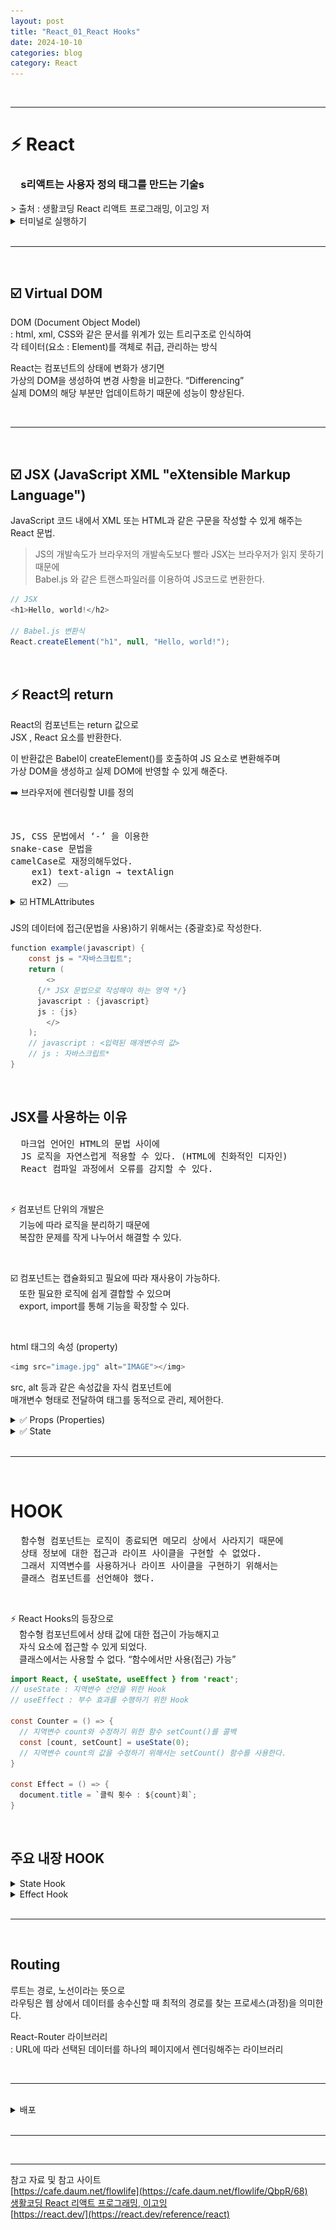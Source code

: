 ```yaml
---
layout: post
title: "React_01_React Hooks"
date: 2024-10-10
categories: blog
category: React
---
```


<br>

---

# ⚡️ React

<h3>&emsp;s리액트는 사용자 정의 태그를 만드는 기술s</h3>
> 출처 : 생활코딩 React 리액트 프로그래밍, 이고잉 저


<details>
<summary>터미널로 실행하기</summary>
<div markdown="1">
Node.js -> 플랫폼을 위해 설치 <br>
설치 주소 : [https://nodejs.org/en](https://nodejs.org/en)
</div>

프로젝트 생성 및 실행 
<pre><code>
// 프로젝트 폴더 생성
%> npx create-react-app 프로젝트명

// 실행 (실습용 서버로 실행 _ 포트번호 3000)
%> npm start 
// 위와 동일
%> npm run start 
</code></pre>

</details>

<br>
<hr>
<br>

## ☑️ Virtual DOM
DOM (Document Object Model) <br>
: html, xml, CSS와 같은 문서를 위계가 있는 트리구조로 인식하여 <br>
각 테이터(요소 : Element)를 객체로 취급, 관리하는 방식 <br>

React는 컴포넌트의 상태에 변화가 생기면  <br>
가상의 DOM을 생성하여 변경 사항을 비교한다. “Differencing” <br>
실제 DOM의 해당 부분만 업데이트하기 때문에 성능이 향상된다. <br>

<br>
<hr>
<br>

## ☑️ JSX (JavaScript XML "eXtensible Markup Language")

JavaScript 코드 내에서 XML 또는 HTML과 같은 구문을 작성할 수 있게 해주는 React 문법. <br>
> JS의 개발속도가 브라우저의 개발속도보다 빨라 JSX는 브라우저가 읽지 못하기 때문에 <br>
Babel.js 와 같은 트랜스파일러를 이용하여 JS코드로 변환한다. <br>


```java
// JSX
<h1>Hello, world!</h2>

// Babel.js 변환식
React.createElement("h1", null, "Hello, world!");
```
<br>

## ⚡️ React의 return
React의 컴포넌트는 return 값으로 <br>
JSX , React 요소를 반환한다. <br>

이 반환값은 Babel이 createElement()를 호출하여 JS 요소로 변환해주며 <br>
가상 DOM을 생성하고 실제 DOM에 반영할 수 있게 해준다. <br>

➡️ 브라우저에 렌더링할 UI를 정의 <br>

<br>

<pre>
JS, CSS 문법에서 ‘-’ 을 이용한 
snake-case 문법을
camelCase로 재정의해두었다.
    ex1) text-align → textAlign
    ex2) <button onClick=””></button>
</pre>

<details>
<summary>☑️ HTMLAttributes</summary>
<li>기본 속성</li>
<div markdown="1">

```javascript
interface HTMLAttributes<T> extends AriaAttributes, DOMAttributes<T> {
  // React-specific Attributes
  defaultChecked?: boolean | undefined;
  defaultValue?: string | number | readonly string[] | undefined;
  suppressContentEditableWarning?: boolean | undefined;
  suppressHydrationWarning?: boolean | undefined;
  
  // Standard HTML Attributes
  accessKey?: string | undefined;
  autoCapitalize?: "off" | "none" | "on" | "sentences" | "words" | "characters" | undefined | (string & {});
  autoFocus?: boolean | undefined;
  className?: string | undefined;
  contentEditable?: Booleanish | "inherit" | "plaintext-only" | undefined;
  contextMenu?: string | undefined;
  dir?: string | undefined;
  draggable?: Booleanish | undefined;
  enterKeyHint?: "enter" | "done" | "go" | "next" | "previous" | "search" | "send" | undefined;
  hidden?: boolean | undefined;
  id?: string | undefined;
  lang?: string | undefined;
  nonce?: string | undefined;
  slot?: string | undefined;
  spellCheck?: Booleanish | undefined;
  style?: CSSProperties | undefined;
  tabIndex?: number | undefined;
  title?: string | undefined;
  translate?: "yes" | "no" | undefined;
  
  // Unknown
  radioGroup?: string | undefined; // <command>, <menuitem>
  
  // WAI-ARIA
  role?: AriaRole | undefined;
  
  // RDFa Attributes
  about?: string | undefined;
  content?: string | undefined;
  datatype?: string | undefined;
  inlist?: any;
  prefix?: string | undefined;
  property?: string | undefined;
  rel?: string | undefined;
  resource?: string | undefined;
  rev?: string | undefined;
  typeof?: string | undefined;
  vocab?: string | undefined;
  
  // Non-standard Attributes
  autoCorrect?: string | undefined;
  autoSave?: string | undefined;
  color?: string | undefined;
  itemProp?: string | undefined;
  itemScope?: boolean | undefined;
  itemType?: string | undefined;
  itemID?: string | undefined;
  itemRef?: string | undefined;
  results?: number | undefined;
  security?: string | undefined;
  unselectable?: "on" | "off" | undefined;
  
  // Living Standard
  /**
    * Hints at the type of data that might be entered by the user while editing the element or its contents
    * @see {@link https://html.spec.whatwg.org/multipage/interaction.html#input-modalities:-the-inputmode-attribute}
    */
  inputMode?: "none" | "text" | "tel" | "url" | "email" | "numeric" | "decimal" | "search" | undefined;
  /**
    * Specify that a standard HTML element should behave like a defined custom built-in element
    * @see {@link https://html.spec.whatwg.org/multipage/custom-elements.html#attr-is}
    */
  is?: string | undefined;
}
```
</div>
</details>

<br>
JS의 데이터에 접근(문법을 사용)하기 위해서는 {중괄호}로 작성한다.

```java
function example(javascript) {
	const js = "자바스크립트";
	return (
		<>
      {/* JSX 문법으로 작성해야 하는 영역 */}
      javascript : {javascript}
      js : {js}
		</>
	); 
	// javascript : <입력된 매개변수의 값>
	// js : 자바스크립트*
}
```
<br>

## JSX를 사용하는 이유
<pre>
  마크업 언어인 HTML의 문법 사이에 
  JS 로직을 자연스럽게 적용할 수 있다. (HTML에 친화적인 디자인)
  React 컴파일 과정에서 오류를 감지할 수 있다.
</pre>
<br>

⚡️ 컴포넌트 단위의 개발은<br>
&emsp;기능에 따라 로직을 분리하기 때문에<br>
&emsp;복잡한 문제를 작게 나누어서 해결할 수 있다.<br>

<br>

☑️ 컴포넌트는 캡슐화되고 필요에 따라 재사용이 가능하다.<br>
&emsp;또한 필요한 로직에 쉽게 결합할 수 있으며<br>
&emsp;export, import를 통해 기능을 확장할 수 있다.<br>

<br>

html 태그의 속성 (property)
```java
<img src="image.jpg" alt="IMAGE"></img>
```
src, alt 등과 같은 속성값을 자식 컴포넌트에 <br>
매개변수 형태로 전달하여 태그를 동적으로 관리, 제어한다. <br>


<details><!-- Props Start -->
<summary class='summary-title'>✅ Props (Properties)</summary>
<li>부모 컴포넌트의 데이터를 자식 컴포넌트로 전달할 때 <br>
&emsp;&ensp;사용되는 읽기 전용 데이터 (수정 불가)</li>
<li>부모 → 자식 방향으로만 데이터를 전달할 수 있다.</li>
<li>함수형 컴포넌트와 클래스 컴포넌트 모두 사용할 수 있다.<br>
&emsp;&ensp;사용방식에는 차이가 있다</li>
<br>

<details><!-- 클래스 컴포넌트 Start -->
<summary>클래스 컴포넌트</summary>
<li>매개변수로 props를 전달받지 않아도 <br>
&emsp;&ensp;this 키워드를 통해 props 변수에 접근할 수 있다.</li>

<div markdown="1">

```java
// 부모에서 자식 컴포넌트 호출
<EaseHee name={name} age={age}/>

// 
 class EaseHee extends Component {
	render() {
		return <>{this.props.name} : {this.props.age}</>
	}
}
```
</div>
</details><!-- 클래스 컴포넌트 End -->


<details>
<summary>함수형 컴포넌트</summary>
<li>매개변수로 props를 전달받아야 하고 <br>
&emsp;&ensp;{중괄호}를 통해 JS의 변수명으로 직접 전달 받을 수도 있다.</li>
<div markdown="1">

```java
const EaseHee = props => {
	return <>{props.name} : {props.age}</>
}

// 여기서 매개변수명은 자유롭게 설정할 수 있다. 한글도 가능하다
const EaseHee = 유기력 => {
	return <>{유기력.name} : {유기력.age}</>
}

// {변수명}으로 직접 접근 가능
const EaseHee = {age, name} => {
	return <>{name} : {age}<>
}
```
</div>
</details><!-- 함수형 컴포넌트 End -->
</details><!-- Props End -->


<details><!-- State Start -->
<summary class='summary-title'>✅ State</summary>
<li>컴포넌트 내부에서 컴포넌트의 상태를 관리하는 동적 데이터</li>
&emsp;props : 부모로부터 전달받은 데이터 “수정 불가” <br>
&emsp;state : 컴포넌트 내부 데이터 “수정 가능” <br>
<br>

<li>데이터가 변화하면 state가 업데이트되어 컴포넌트가 ReRendering된다.</li>

<details><!-- 클래스 컴포넌트 start -->
<summary class=''>클래스 컴포넌트</summary>
<li>변수의 값을 수정할 함수를 정의 & setState() 호출</li>
<li>this.state 를 통해 접근 가능</li>
<li>State HOOK 사용</li>
<li>함수 내 setState() 호출</li>

<details>
<summary class=''>코드 연습</summary>

<div markdown="1">

```java
import { Component, useState, useEffect } from "react";

import HookTest from "./mydir/HookTest";
import HookTest2 from "./mydir/HookTest2";

/***** 클래스에서 state를 사용하는 방법 *****/

class App extends Component {
  /**
    * props, state 의 데이터가 변경되면 
    *  가상 DOM이 실제 DOM의 데이터를 변경한다. 
    *  -> re-rendering "변경된 데이터만 수정"
    * 
    * state 상태 변수 
    *  : 컴포넌트 내부에서 사용(관리)하는 동적 데이터 
    *  JSON 타입으로 데이터를 저장
    */
  state = {
    // 클래스의 지역 변수 : state 상태 변수 (자바의 private member field 개념)
    count:0,
  }

  countUpdate(n) {
    /* Virtual DOM 이 Re-Rendering */
    this.setState({count : n}); // 이미 구현된 함수를 호출. (key : value)를 JSON 형식으로 전달한다.
  }

  render() {
    /* 참조 변수의 필드에 접근하여 데이터를 치환할 수 있다. */
    const that = this; /* 참조값을 치환 */
    const status = that.state;  
    const {state} = this; // {중괄호}를 이용하면 필드에 직접 접근하여 데이터를 반환할 수 있다.
    const state2 = this.state;
    const {count} = this.state;
    const c = this.state.count;

    console.log(state === state2); // true
    console.log(state == state2); // true
    
    return (
      <div>
        <h2>클래스형 컴포넌트 지역변수 state</h2>
        that.state.count : {that.state.count} <br></br>
        status.count : {status.count} <br></br> {/* 변수의 참조값을 치환하기 때문에 필드 멤버로 접근할 수 있다. (당연한 얘기) */}
        this.state.count : {this.state.count} <br></br>
        state.count : {state.count} <br></br>
        count : {count} <br></br>
        c : {c} <br></br>
        {console.log(c)}{/* { 여기는 그냥 자바스크립트다.. } */}
        <button /* JS의 onclick과 다르다! */ onClick={() => {
          /* { JS의 영역 } 에서는 {count} 가 아니라 count 로 바로 접근한다. */
          this.countUpdate(count+1); 
        }}>증가 1</button> <br></br>
        <button onClick={() => this.countUpdate(count + 2)} > + 2 </button>
        <br></br>
        <hr></hr>
        <HookTest/>
        <hr></hr>
        <HookTest2></HookTest2>
      </div>
    );
  }
}
```
</div>

</details>

<details>
<summary class=''>축약본</summary>

<div markdown="1">

```java
import { Component, useState, useEffect } from "react";

/***** 클래스에서 state를 사용하는 방법 *****/
class App extends Component {
  state = {count:0}
  /* this 키워드를 이용하여 setState() 호출 */
  const countUpdate = n => this.setState({count : n});

  render() {
    const {count} = this.state;

    return (
      <div>
        count : {count} <br></br>
        <button onClick={() => this.countUpdate(count + 1)}> + 1</button>
      </div>
    );
  }
}
```
</div>

</details>
</details><!-- 클래스 컴포넌트 End -->


<details><!-- 함수형 컴포넌트 start -->
<summary class=''>함수형 컴포넌트</summary>
<li>useState() 를 이용하여 함수 내 지역 변수를 선언하는 개념</li>
<div markdown="1">

```java
/* useState */
const [count, setCount] = useState(0);
const countUpdate = 매개변수 => setCount(count + 매개변수);
```
</div>

<details>
<summary class=''>코드연습</summary>

<div markdown="1">

```java
/***** 함수 타입에서 state를 사용하는 방법 *****/

const Application = () => {
  /* useState */
  const [count, setCount] = useState(0);
  const countUpdate = 매개변수 => setCount(count + 매개변수);

  /* useEffect : 변화가 생기면 호출되는 함수 */
  useEffect(() => {
    document.title = `클릭 횟수 : ${count}회`; // 페이지의 제목을 동적으로 변경할 수 있다.
    let 지역변수 = 1; // 한글도 되네... 
    console.log("========== " + (지역변수 + count) + " =========="); // ()로 묶지 않으면 기본데이터와 참조변수가 서로 연산되지 않기 때문에 문자열로 나열된다. 1 + 1 = 11
  }, [count]); // 변화를 추적할 변수를 배열로 두번째 인자에 전달

  return (
    <div> {/* className 을 주려면 <>로 하면 안 된다 (당연한 얘기) */}
      number : {count} &nbsp;
      <button onClick={() => countUpdate(1)}>증가 1</button>
      <br></br>
      <hr></hr>
      <HookTest/>
      <hr></hr>
      <HookTest2></HookTest2>
    </div>
  );
}
```
</div>
</details>

</details><!-- 함수형 컴포넌트 End -->
</details><!-- State End -->

<br>
<hr>
<br>


# HOOK
<pre>
  함수형 컴포넌트는 로직이 종료되면 메모리 상에서 사라지기 때문에
  상태 정보에 대한 접근과 라이프 사이클을 구현할 수 없었다.
  그래서 지역변수를 사용하거나 라이프 사이클을 구현하기 위해서는
  클래스 컴포넌트를 선언해야 했다.
</pre>
<br>

⚡️ React Hooks의 등장으로 <br>
&emsp;함수형 컴포넌트에서 상태 값에 대한 접근이 가능해지고 <br>
&emsp;자식 요소에 접근할 수 있게 되었다.<br>
&emsp;클래스에서는 사용할 수 없다. “함수에서만 사용(접근) 가능”<br>
    
```java
import React, { useState, useEffect } from 'react';
// useState : 지역변수 선언을 위한 Hook
// useEffect : 부수 효과를 수행하기 위한 Hook

const Counter = () => {
  // 지역변수 count와 수정하기 위한 함수 setCount()를 콜백
  const [count, setCount] = useState(0);
  // 지역변수 count의 값을 수정하기 위해서는 setCount() 함수를 사용한다.
}

const Effect = () => {
  document.title = `클릭 횟수 : ${count}회`;
}
```

<br>

<h2>주요 내장 HOOK</h2>

<details>
<summary class='summary-title'>State Hook</summary>
<li>컴포넌트 데이터의 상태에 접근하여 데이터를 수정할 수 있다</li>

<details>
<summary class=''>useState()</summary>
<pre><code>
import { useState } from 'react';

function MyComponent() {
  // setState() 변수를 여러 개 선언
  const [age, setAge] = useState(28);
  const [name, setName] = useState('Taylor');
  const [todos, setTodos] = useState(() => createTodos());
  // ...
</code></pre>

배열 구조 분해 (Destructuring)에 의해 <br>
useState로 호출된 state 변수들을 다른 변수명으로 할당

</details><!-- useState() End -->
</details><!-- State Hook End -->


<details><!-- Effect Hook Start -->
<summary class='summary-title'>Effect Hook</summary>
<pre>
입력값과 관계없이 항상 같은 결과를 반환할 때 순수 함수라고 하고,
이 경우는 Side Effect (부작용)이 발생하지 않는다.

그런데 props로 전달되는 데이터가 변경되거나 
컴포넌트의 상태가 변경되어 side effect이 발생하는 경우 
Effect Hook을 이용하여 side effect를 처리한다. 

(참고) 라이프 사이클 메서드
1. componentDidMount
  컴포넌트가 트리에 삽입된 후 호출 (등록)
2. componentDidUpdate
  컴포넌트 데이터가 변경된 후 호출 (수정)
3. componentWillUnmount
  컴포넌트가 제거 되기 전 호출 (삭제)
</pre>   

<br>

<details>
<summary>useEffect(setup, dependencies?)</summary>
<li>setup : 처리함수</li>
<li>dependecies : 변경 감지 데이터 배열</li>
<br>
<li>인자로 전달되는 데이터 배열의 상태에 따라 처리 방식이 3가지로 구분된다.</li>
<div markdown="1">
<pre>
  1. 배열을 전달하지 않은 경우
    렌더링과 이후 모든 업데이트 과정에서 effect를 감지 하여 함수 호출
    ex) logging
      
  2. 배열에 데이터가 없이 전달된 경우.
    처음 렌더링될 때에만 함수 호출.
    ex) 초기 데이터 fetch 등
</pre>  

```java
useEffect(() => {
    fetch('https://api.easehee.com/data')
    .then(response => response.json())
    .then(data => setData(data));
}, []); 
```
<pre>
  3. 배열에 데이터가 전달된 경우.
    배열에 특정 상태나 props를 의존성으로 전달.
    해당 값이 변경될 때에만 함수 호출.
    ex) 데이터 필터링, API 호출 등
</pre>

```java
useEffect(() => {
  document.title = `클릭 횟수 : ${count}회`; // 페이지의 제목을 동적으로 변경할 수 있다.
  let 지역변수 = 1; // 한글도 된다... 
  console.log("========== " + (지역변수 + count) + " =========="); 
  // ()로 묶지 않으면 기본 데이터타입과 참조변수가 서로 연산되지 않기 때문에 문자열이 나열된다. 1 + 1 = 11
}, [count]); // 변화를 감지할 변수를 배열에 담아 두번째 인자로 전달
```
    
- 배열 인자에 따른 출력 Effect Hook 사용 예 3가지
    
```java
import React, { useState, useEffect } from 'react';

function LoggingComponent() {
  // useState() -> 지역변수 선언, 변경함수 설정, 변수 초기화
  const [inputValue, setInputValue] = useState('');

  // 1> 컴포넌트가 렌더될 때마다 함수 호출
  useEffect(() => {
    console.log('와우');
  });
  
  // 2> 컴포넌트가 처음 렌더될 때에만 함수 호출
  useEffect(() => {
    console.log('[LoggingComponent Rendered] 와우');
  }, []);

  // 3> inputValue의 상태가 변경될 때에만 함수를 호출
  useEffect(() => {
    console.log(`[입력값 변경] Value : ${inputValue}`);
  }, [inputValue]);

  return (
    <div>
      <input
        type="text"
        value={inputValue}
        onChange={ event => setInputValue(event.target.value)}
        placeholder="값 수정"
      />
      <p>Value : {inputValue}</p>
    </div>
  );
}

export default LoggingComponent;
```
</div>

<br>

✅ useEffect 이해를 위한 중요한 로직
<br>
<div markdown="1">

```java
import { useEffect } from 'react';
import { createConnection } from './chat.js';

function ChatRoom(roomId) {
  // URL 설정
  const [serverUrl, setServerUrl] = useState('https://localhost:3000');

  // 실행 순서 이해하기
  useEffect(() => {
    const connection = createConnection(serverUrl, roomId); // 2.
    connection.connect(); // 3.
    return () => { // 1.
      connection.disconnect();
    };
  }, [serverUrl, roomId]);
  
  // ...
  
}
```
> 출처 : [https://react.dev/](https://react.dev/reference/react/useEffect)
</div>
<pre>
  1. return : 연결 해제 함수 호출 
  ✅ 컴포넌트 언마운트, serverUrl, roomId 변경 직전에 실행
  2. 서버 주소, 채팅방 주소 변경 시 함수 호출
  3. 함수 호출 시 변경 주소로 연결
</pre>

</details><!-- useEffect() End -->
</details><!-- Effect Hook End -->

<br>
<hr>
<br>

## Routing
루트는 경로, 노선이라는 뜻으로 <br>
라우팅은 웹 상에서 데이터를 송수신할 때 최적의 경로를 찾는 프로세스(과정)을 의미한다.<br>

React-Router 라이브러리 <br>
: URL에 따라 선택된 데이터를 하나의 페이지에서 렌더링해주는 라이브러리



<br>
<hr>
<br>

<details>
<summary>배포</summary>

<div markdown="1">

&emsp; 1. 서버 주소 입력 
```
// package.json
”homepage” : “http://Domain:Port/API/”
```


&emsp; 2. 프로젝트 빌드
```
%> npm run build
%> npm install -g serve
```

&emsp; 3. 서버 프로젝트 내 주입 후 실행
<br>
![](/assets/image/2024-11-14_React_Distribution.png)
  

&emsp; 4. 이후 스프링 프로젝트 배포 (jar)
```
%> ./gradlew build

%> cd build/lib

%> java -jar 프로젝트명-0.0.1-SNAPSHOT.jar
```
</div>
</details>


<br>
<hr>
<br>


---

참고 자료 및 참고 사이트 <br>
[https://cafe.daum.net/flowlife](https://cafe.daum.net/flowlife/QbpR/68) <br>
[생활코딩 React 리액트 프로그래밍, 이고잉](https://wikibook.co.kr/react-rev/) <br>
[https://react.dev/](https://react.dev/reference/react)
